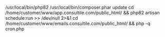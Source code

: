 

/usr/local/bin/php82 /usr/local/bin/composer.phar update
cd /home/customer/www/app.consultile.com/public_html/ && php82 artisan schedule:run >> /dev/null 2>&1
cd /home/customer/www/emails.consultile.com/public_html/ && php -q cron.php
